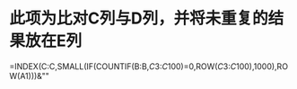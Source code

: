 # 此项为比对C列与D列，并将未重复的结果放在E列
=INDEX(C:C,SMALL(IF(COUNTIF(B:B,$C$3:$C$100)=0,ROW($C$3:$C$100),1000),ROW(A1)))&""

